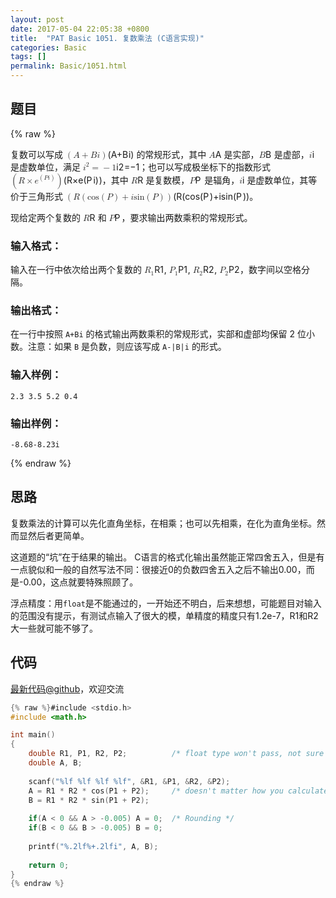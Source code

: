 ```yaml
---
layout: post
date: 2017-05-04 22:05:38 +0800
title:  "PAT Basic 1051. 复数乘法 (C语言实现)"
categories: Basic
tags: []
permalink: Basic/1051.html
---
```


## 题目

{% raw %}<div class="ques-view"><p>复数可以写成 <span class="katex"><span class="katex-mathml"><math><mrow><mo>(</mo><mi>A</mi><mo>+</mo><mi>B</mi><mi>i</mi><mo>)</mo></mrow>(A + Bi)</math></span><span aria-hidden="true" class="katex-html"><span class="strut" style="height:0.75em;"></span><span class="strut bottom" style="height:1em;vertical-align:-0.25em;"></span><span class="base textstyle uncramped"><span class="mopen">(</span><span class="mord mathit">A</span><span class="mbin">+</span><span class="mord mathit" style="margin-right:0.05017em;">B</span><span class="mord mathit">i</span><span class="mclose">)</span></span></span></span> 的常规形式，其中 <span class="katex"><span class="katex-mathml"><math><mrow><mi>A</mi></mrow>A</math></span><span aria-hidden="true" class="katex-html"><span class="strut" style="height:0.68333em;"></span><span class="strut bottom" style="height:0.68333em;vertical-align:0em;"></span><span class="base textstyle uncramped"><span class="mord mathit">A</span></span></span></span> 是实部，<span class="katex"><span class="katex-mathml"><math><mrow><mi>B</mi></mrow>B</math></span><span aria-hidden="true" class="katex-html"><span class="strut" style="height:0.68333em;"></span><span class="strut bottom" style="height:0.68333em;vertical-align:0em;"></span><span class="base textstyle uncramped"><span class="mord mathit" style="margin-right:0.05017em;">B</span></span></span></span> 是虚部，<span class="katex"><span class="katex-mathml"><math><mrow><mi>i</mi></mrow>i</math></span><span aria-hidden="true" class="katex-html"><span class="strut" style="height:0.65952em;"></span><span class="strut bottom" style="height:0.65952em;vertical-align:0em;"></span><span class="base textstyle uncramped"><span class="mord mathit">i</span></span></span></span> 是虚数单位，满足 <span class="katex"><span class="katex-mathml"><math><mrow><msup><mi>i</mi><mn>2</mn></msup><mo>=</mo><mo>−</mo><mn>1</mn></mrow>i^2 = -1</math></span><span aria-hidden="true" class="katex-html"><span class="strut" style="height:0.8141079999999999em;"></span><span class="strut bottom" style="height:0.897438em;vertical-align:-0.08333em;"></span><span class="base textstyle uncramped"><span class="mord"><span class="mord mathit">i</span><span class="msupsub"><span class="vlist"><span style="top:-0.363em;margin-right:0.05em;"><span class="fontsize-ensurer reset-size5 size5"><span style="font-size:0em;">​</span></span><span class="reset-textstyle scriptstyle uncramped mtight"><span class="mord mathrm mtight">2</span></span></span><span class="baseline-fix"><span class="fontsize-ensurer reset-size5 size5"><span style="font-size:0em;">​</span></span>​</span></span></span></span><span class="mrel">=</span><span class="mord">−</span><span class="mord mathrm">1</span></span></span></span>；也可以写成极坐标下的指数形式 <span class="katex"><span class="katex-mathml"><math><mrow><mo>(</mo><mi>R</mi><mo>×</mo><msup><mi>e</mi><mrow><mo>(</mo><mi>P</mi><mi>i</mi><mo>)</mo></mrow></msup><mo>)</mo></mrow>(R\times e^{(Pi)})</math></span><span aria-hidden="true" class="katex-html"><span class="strut" style="height:0.8879999999999999em;"></span><span class="strut bottom" style="height:1.138em;vertical-align:-0.25em;"></span><span class="base textstyle uncramped"><span class="mopen">(</span><span class="mord mathit" style="margin-right:0.00773em;">R</span><span class="mbin">×</span><span class="mord"><span class="mord mathit">e</span><span class="msupsub"><span class="vlist"><span style="top:-0.363em;margin-right:0.05em;"><span class="fontsize-ensurer reset-size5 size5"><span style="font-size:0em;">​</span></span><span class="reset-textstyle scriptstyle uncramped mtight"><span class="mord scriptstyle uncramped mtight"><span class="mopen mtight">(</span><span class="mord mathit mtight" style="margin-right:0.13889em;">P</span><span class="mord mathit mtight">i</span><span class="mclose mtight">)</span></span></span></span><span class="baseline-fix"><span class="fontsize-ensurer reset-size5 size5"><span style="font-size:0em;">​</span></span>​</span></span></span></span><span class="mclose">)</span></span></span></span>，其中 <span class="katex"><span class="katex-mathml"><math><mrow><mi>R</mi></mrow>R</math></span><span aria-hidden="true" class="katex-html"><span class="strut" style="height:0.68333em;"></span><span class="strut bottom" style="height:0.68333em;vertical-align:0em;"></span><span class="base textstyle uncramped"><span class="mord mathit" style="margin-right:0.00773em;">R</span></span></span></span> 是复数模，<span class="katex"><span class="katex-mathml"><math><mrow><mi>P</mi></mrow>P</math></span><span aria-hidden="true" class="katex-html"><span class="strut" style="height:0.68333em;"></span><span class="strut bottom" style="height:0.68333em;vertical-align:0em;"></span><span class="base textstyle uncramped"><span class="mord mathit" style="margin-right:0.13889em;">P</span></span></span></span> 是辐角，<span class="katex"><span class="katex-mathml"><math><mrow><mi>i</mi></mrow>i</math></span><span aria-hidden="true" class="katex-html"><span class="strut" style="height:0.65952em;"></span><span class="strut bottom" style="height:0.65952em;vertical-align:0em;"></span><span class="base textstyle uncramped"><span class="mord mathit">i</span></span></span></span> 是虚数单位，其等价于三角形式 <span class="katex"><span class="katex-mathml"><math><mrow><mo>(</mo><mi>R</mi><mo>(</mo><mi>cos</mi><mo>(</mo><mi>P</mi><mo>)</mo><mo>+</mo><mi>i</mi><mi>sin</mi><mo>(</mo><mi>P</mi><mo>)</mo><mo>)</mo></mrow>(R(\cos (P) + i \sin (P))</math></span><span aria-hidden="true" class="katex-html"><span class="strut" style="height:0.75em;"></span><span class="strut bottom" style="height:1em;vertical-align:-0.25em;"></span><span class="base textstyle uncramped"><span class="mopen">(</span><span class="mord mathit" style="margin-right:0.00773em;">R</span><span class="mopen">(</span><span class="mop">cos</span><span class="mopen">(</span><span class="mord mathit" style="margin-right:0.13889em;">P</span><span class="mclose">)</span><span class="mbin">+</span><span class="mord mathit">i</span><span class="mop">sin</span><span class="mopen">(</span><span class="mord mathit" style="margin-right:0.13889em;">P</span><span class="mclose">)</span><span class="mclose">)</span></span></span></span>。</p>
<p>现给定两个复数的 <span class="katex"><span class="katex-mathml"><math><mrow><mi>R</mi></mrow>R</math></span><span aria-hidden="true" class="katex-html"><span class="strut" style="height:0.68333em;"></span><span class="strut bottom" style="height:0.68333em;vertical-align:0em;"></span><span class="base textstyle uncramped"><span class="mord mathit" style="margin-right:0.00773em;">R</span></span></span></span> 和 <span class="katex"><span class="katex-mathml"><math><mrow><mi>P</mi></mrow>P</math></span><span aria-hidden="true" class="katex-html"><span class="strut" style="height:0.68333em;"></span><span class="strut bottom" style="height:0.68333em;vertical-align:0em;"></span><span class="base textstyle uncramped"><span class="mord mathit" style="margin-right:0.13889em;">P</span></span></span></span>，要求输出两数乘积的常规形式。</p>
<h3 id="-">输入格式：</h3>
<p>输入在一行中依次给出两个复数的 <span class="katex"><span class="katex-mathml"><math><mrow><msub><mi>R</mi><mn>1</mn></msub></mrow>R_1</math></span><span aria-hidden="true" class="katex-html"><span class="strut" style="height:0.68333em;"></span><span class="strut bottom" style="height:0.83333em;vertical-align:-0.15em;"></span><span class="base textstyle uncramped"><span class="mord"><span class="mord mathit" style="margin-right:0.00773em;">R</span><span class="msupsub"><span class="vlist"><span style="top:0.15em;margin-right:0.05em;margin-left:-0.00773em;"><span class="fontsize-ensurer reset-size5 size5"><span style="font-size:0em;">​</span></span><span class="reset-textstyle scriptstyle cramped mtight"><span class="mord mathrm mtight">1</span></span></span><span class="baseline-fix"><span class="fontsize-ensurer reset-size5 size5"><span style="font-size:0em;">​</span></span>​</span></span></span></span></span></span></span>, <span class="katex"><span class="katex-mathml"><math><mrow><msub><mi>P</mi><mn>1</mn></msub></mrow>P_1</math></span><span aria-hidden="true" class="katex-html"><span class="strut" style="height:0.68333em;"></span><span class="strut bottom" style="height:0.83333em;vertical-align:-0.15em;"></span><span class="base textstyle uncramped"><span class="mord"><span class="mord mathit" style="margin-right:0.13889em;">P</span><span class="msupsub"><span class="vlist"><span style="top:0.15em;margin-right:0.05em;margin-left:-0.13889em;"><span class="fontsize-ensurer reset-size5 size5"><span style="font-size:0em;">​</span></span><span class="reset-textstyle scriptstyle cramped mtight"><span class="mord mathrm mtight">1</span></span></span><span class="baseline-fix"><span class="fontsize-ensurer reset-size5 size5"><span style="font-size:0em;">​</span></span>​</span></span></span></span></span></span></span>, <span class="katex"><span class="katex-mathml"><math><mrow><msub><mi>R</mi><mn>2</mn></msub></mrow>R_2</math></span><span aria-hidden="true" class="katex-html"><span class="strut" style="height:0.68333em;"></span><span class="strut bottom" style="height:0.83333em;vertical-align:-0.15em;"></span><span class="base textstyle uncramped"><span class="mord"><span class="mord mathit" style="margin-right:0.00773em;">R</span><span class="msupsub"><span class="vlist"><span style="top:0.15em;margin-right:0.05em;margin-left:-0.00773em;"><span class="fontsize-ensurer reset-size5 size5"><span style="font-size:0em;">​</span></span><span class="reset-textstyle scriptstyle cramped mtight"><span class="mord mathrm mtight">2</span></span></span><span class="baseline-fix"><span class="fontsize-ensurer reset-size5 size5"><span style="font-size:0em;">​</span></span>​</span></span></span></span></span></span></span>, <span class="katex"><span class="katex-mathml"><math><mrow><msub><mi>P</mi><mn>2</mn></msub></mrow>P_2</math></span><span aria-hidden="true" class="katex-html"><span class="strut" style="height:0.68333em;"></span><span class="strut bottom" style="height:0.83333em;vertical-align:-0.15em;"></span><span class="base textstyle uncramped"><span class="mord"><span class="mord mathit" style="margin-right:0.13889em;">P</span><span class="msupsub"><span class="vlist"><span style="top:0.15em;margin-right:0.05em;margin-left:-0.13889em;"><span class="fontsize-ensurer reset-size5 size5"><span style="font-size:0em;">​</span></span><span class="reset-textstyle scriptstyle cramped mtight"><span class="mord mathrm mtight">2</span></span></span><span class="baseline-fix"><span class="fontsize-ensurer reset-size5 size5"><span style="font-size:0em;">​</span></span>​</span></span></span></span></span></span></span>，数字间以空格分隔。</p>
<h3 id="-">输出格式：</h3>
<p>在一行中按照 <code>A+Bi</code> 的格式输出两数乘积的常规形式，实部和虚部均保留 2 位小数。注意：如果 <code>B</code> 是负数，则应该写成 <code>A-|B|i</code> 的形式。</p>
<h3 id="-">输入样例：</h3>
<pre><code class="lang-in">2.3 3.5 5.2 0.4
</code></pre>
<h3 id="-">输出样例：</h3>
<pre><code class="lang-out">-8.68-8.23i
</code></pre>
</div>{% endraw %}

## 思路

复数乘法的计算可以先化直角坐标，在相乘；也可以先相乘，在化为直角坐标。然而显然后者更简单。

这道题的“坑”在于结果的输出。
C语言的格式化输出虽然能正常四舍五入，但是有一点貌似和一般的自然写法不同：很接近0的负数四舍五入之后不输出0.00，而是-0.00，这点就要特殊照顾了。

浮点精度：用`float`是不能通过的，一开始还不明白，后来想想，可能题目对输入的范围没有提示，有测试点输入了很大的模，单精度的精度只有1.2e-7，R1和R2大一些就可能不够了。

## 代码

[最新代码@github](https://github.com/OliverLew/PAT/blob/master/PATBasic/1051.c)，欢迎交流
```c
{% raw %}#include <stdio.h>
#include <math.h>

int main()
{
    double R1, P1, R2, P2;          /* float type won't pass, not sure why */
    double A, B;
    
    scanf("%lf %lf %lf %lf", &R1, &P1, &R2, &P2);
    A = R1 * R2 * cos(P1 + P2);     /* doesn't matter how you calculate */
    B = R1 * R2 * sin(P1 + P2);
    
    if(A < 0 && A > -0.005) A = 0;  /* Rounding */
    if(B < 0 && B > -0.005) B = 0;
    
    printf("%.2lf%+.2lfi", A, B);
    
    return 0;
}
{% endraw %}
```